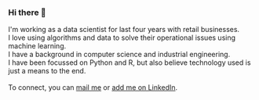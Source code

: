 ### Hi there 👋

I'm working as a data scientist for last four years with retail businesses.<br>
I love using algorithms and data to solve their operational issues using machine learning.<br>
I have a background in computer science and industrial engineering.<br>
I have been focussed on Python and R, but also believe technology used is just a means to the end.<br>
<br>
To connect, you can [mail me](mailto:shuklarusheel.iitk@gmail.com) or [add me on LinkedIn](https://www.linkedin.com/in/rusheel-shukla/).

<!--
I'm currently exploring deep learning and OpenAI.<br>
**rusheelshukla/rusheelshukla** is a ✨ _special_ ✨ repository because its `README.md` (this file) appears on your GitHub profile.

Here are some ideas to get you started:

- 🔭 I’m currently working on ...
- 🌱 I’m currently learning ...
- 👯 I’m looking to collaborate on ...
- 🤔 I’m looking for help with ...
- 💬 Ask me about ...
- 📫 How to reach me: ...
- 😄 Pronouns: ...
- ⚡ Fun fact: ...
-->
